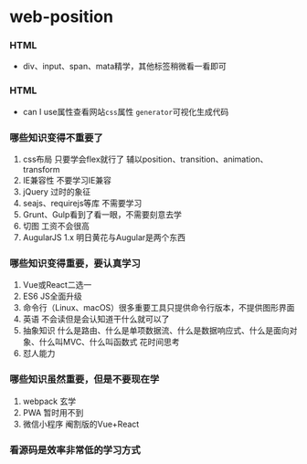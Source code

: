 # web-position
### HTML
- div、input、span、mata精学，其他标签稍微看一看即可
### HTML
- can I use属性查看网站`css`属性 `generator`可视化生成代码
### 哪些知识变得不重要了
1. css布局 只要学会flex就行了 辅以position、transition、animation、transform
2. IE兼容性 不要学习IE兼容
3. jQuery 过时的象征
4. seajs、requirejs等库 不需要学习
5. Grunt、Gulp看到了看一眼，不需要刻意去学
6. 切图 工资不会很高
7. AugularJS 1.x 明日黄花与Augular是两个东西
### 哪些知识变得重要，要认真学习
1. Vue或React二选一
2. ES6 JS全面升级
3. 命令行（Linux、macOS）很多重要工具只提供命令行版本，不提供图形界面
4. 英语 不会读但是会认知道干什么就可以了
5. 抽象知识 什么是路由、什么是单项数据流、什么是数据响应式、什么是面向对象、什么叫MVC、什么叫函数式 花时间思考
6. 怼人能力
### 哪些知识虽然重要，但是不要现在学
1. webpack 玄学
2. PWA 暂时用不到
3. 微信小程序 阉割版的Vue+React
### 看源码是效率非常低的学习方式
